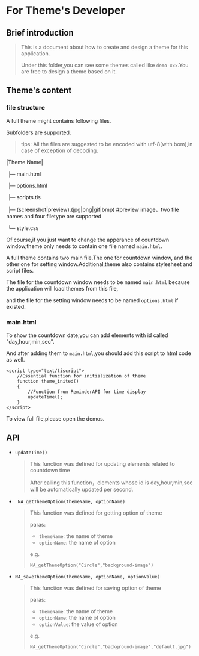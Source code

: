 # For Theme's Developer

## Brief introduction

> This is a document about how to create and design a theme for this application.
>
> Under this folder,you can see some themes called like ```demo-xxx```.You are free to design a theme based on it.

## Theme's content

### file structure

A full theme might contains following files.

Subfolders are supported.

> tips: All the files are suggested to be encoded with utf-8(with bom),in case of exception of decoding.

|Theme Name|

​	├─  main.html

​	├─ options.html

​	├─ scripts.tis

​	├─ (screenshot|preview).(jpg|png|gif|bmp) #preview image，two file names and four filetype are supported

​	└─ style.css

Of course,if you just want to change the apperance of countdown window,theme only needs to contain one file named ```main.html```.

A full theme contains two main file.The one for countdown window, and the other one for setting window.Additional,theme also contains stylesheet and script files.

The file for the countdown window needs to be named ```main.html``` because the application will load themes from this file,

and the file for the setting window needs to be named ```options.html``` if existed.

### main.html

To show the countdown date,you can add elements with id called "day,hour,min,sec".

And after adding them to ```main.html```,you should add this script to html code as well.

```
<script type="text/tiscript">          
    //Essential function for initialization of theme
    function theme_inited()
    {
        //Function from ReminderAPI for time display
        updateTime();
    }
</script>
```

To view full file,please open the demos.

## API

* ```updateTime()```

  > This function was defined for updating elements related to countdown time
  >
  > After calling this function，elements whose id is day,hour,min,sec will be automatically updated per second.

* ```  NA_getThemeOption(themeName, optionName) ```

  > This function was defined for getting option of theme
  >
  > paras:
  >
  > * ```themeName```: the name of theme
  > * ```optionName```: the name of option
  >
  > e.g. 
  >
  > ```tiscript
  > NA_getThemeOption("Circle","background-image")
  > ```

* ```NA_saveThemeOption(themeName, optionName, optionValue)```

  > This function was defined for saving option of theme
  >
  > paras:
  >
  > * ```themeName```: the name of theme
  > * ```optionName```: the name of option
  > * ```optionValue```: the value of option
  >
  > e.g. 
  >
  > ```
  > NA_getThemeOption("Circle","background-image","default.jpg")
  > ```

